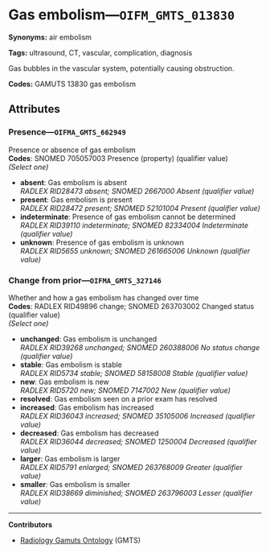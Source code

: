 # Gas embolism—`OIFM_GMTS_013830`

**Synonyms:** air embolism

**Tags:** ultrasound, CT, vascular, complication, diagnosis

Gas bubbles in the vascular system, potentially causing obstruction.

**Codes:** GAMUTS 13830 gas embolism

## Attributes

### Presence—`OIFMA_GMTS_662949`

Presence or absence of gas embolism  
**Codes**: SNOMED 705057003 Presence (property) (qualifier value)  
*(Select one)*

- **absent**: Gas embolism is absent  
_RADLEX RID28473 absent; SNOMED 2667000 Absent (qualifier value)_
- **present**: Gas embolism is present  
_RADLEX RID28472 present; SNOMED 52101004 Present (qualifier value)_
- **indeterminate**: Presence of gas embolism cannot be determined  
_RADLEX RID39110 indeterminate; SNOMED 82334004 Indeterminate (qualifier value)_
- **unknown**: Presence of gas embolism is unknown  
_RADLEX RID5655 unknown; SNOMED 261665006 Unknown (qualifier value)_

### Change from prior—`OIFMA_GMTS_327146`

Whether and how a gas embolism has changed over time  
**Codes**: RADLEX RID49896 change; SNOMED 263703002 Changed status (qualifier value)  
*(Select one)*

- **unchanged**: Gas embolism is unchanged  
_RADLEX RID39268 unchanged; SNOMED 260388006 No status change (qualifier value)_
- **stable**: Gas embolism is stable  
_RADLEX RID5734 stable; SNOMED 58158008 Stable (qualifier value)_
- **new**: Gas embolism is new  
_RADLEX RID5720 new; SNOMED 7147002 New (qualifier value)_
- **resolved**: Gas embolism seen on a prior exam has resolved  
- **increased**: Gas embolism has increased  
_RADLEX RID36043 increased; SNOMED 35105006 Increased (qualifier value)_
- **decreased**: Gas embolism has decreased  
_RADLEX RID36044 decreased; SNOMED 1250004 Decreased (qualifier value)_
- **larger**: Gas embolism is larger  
_RADLEX RID5791 enlarged; SNOMED 263768009 Greater (qualifier value)_
- **smaller**: Gas embolism is smaller  
_RADLEX RID38669 diminished; SNOMED 263796003 Lesser (qualifier value)_

---

**Contributors**

- [Radiology Gamuts Ontology](https://gamuts.net/) (GMTS)